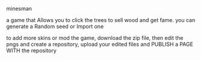 minesman


a game that Allows you to click the trees to sell wood and get fame. you can generate a Random seed or Import one


to add more skins or mod the game, download the zip file, then edit the pngs and create a repository, upload your edited files and PUBLISH a PAGE WITH the repository